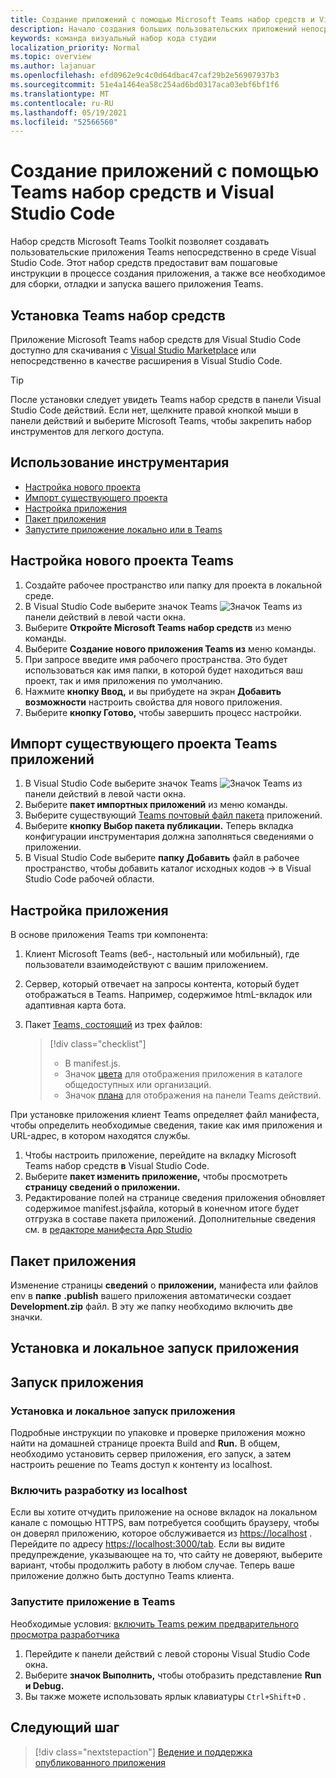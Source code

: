 ```yaml
---
title: Создание приложений с помощью Microsoft Teams набор средств и Visual Studio Code
description: Начало создания больших пользовательских приложений непосредственно Visual Studio Code с Microsoft Teams набор средств
keywords: команда визуальный набор кода студии
localization_priority: Normal
ms.topic: overview
ms.author: lajanuar
ms.openlocfilehash: efd0962e9c4c0d64dbac47caf29b2e56907937b3
ms.sourcegitcommit: 51e4a1464ea58c254ad6bd0317aca03ebf6bf1f6
ms.translationtype: MT
ms.contentlocale: ru-RU
ms.lasthandoff: 05/19/2021
ms.locfileid: "52566560"
---
```

# <a name="build-apps-with-the-teams-toolkit-and-visual-studio-code"></a>Создание приложений с помощью Teams набор средств и Visual Studio Code

Набор средств Microsoft Teams Toolkit позволяет создавать пользовательские приложения Teams непосредственно в среде Visual Studio Code. Этот набор средств предоставит вам пошаговые инструкции в процессе создания приложения, а также все необходимое для сборки, отладки и запуска вашего приложения Teams.

## <a name="installing-the-teams-toolkit"></a>Установка Teams набор средств

Приложение Microsoft Teams набор средств для Visual Studio Code доступно для скачивания с [Visual Studio Marketplace](https://aka.ms/teams-toolkit) или непосредственно в качестве расширения в Visual Studio Code.

> [!TIP]
> После установки следует увидеть Teams набор средств в панели Visual Studio Code действий. Если нет, щелкните правой кнопкой  мыши в панели действий и выберите Microsoft Teams, чтобы закрепить набор инструментов для легкого доступа.

## <a name="using-the-toolkit"></a>Использование инструментария

- [Настройка нового проекта](#set-up-a-new-teams-project)
- [Импорт существующего проекта](#import-an-existing-teams-app-project)
- [Настройка приложения](#configure-your-app)
- [Пакет приложения](#package-your-app)
- [Запустите приложение локально или в Teams](#run-your-app)

## <a name="set-up-a-new-teams-project"></a>Настройка нового проекта Teams

1. Создайте рабочее пространство или папку для проекта в локальной среде.
1. В Visual Studio Code выберите значок Teams ![Значок Teams](../assets/icons/favicon-16x16.png) из панели действий в левой части окна.
1. Выберите **Откройте Microsoft Teams набор средств** из меню команды.
1. Выберите **Создание нового приложения Teams из** меню команды.
1. При запросе введите имя рабочего пространства. Это будет использоваться как имя папки, в которой будет находиться ваш проект, так и имя приложения по умолчанию.
1. Нажмите **кнопку Ввод,** и вы прибудете на экран **Добавить возможности** настроить свойства для нового приложения.
1. Выберите **кнопку Готово,** чтобы завершить процесс настройки.

## <a name="import-an-existing-teams-app-project"></a>Импорт существующего проекта Teams приложений

1. В Visual Studio Code выберите значок Teams ![Значок Teams](../assets/icons/favicon-16x16.png) из панели действий в левой части окна.
1. Выберите **пакет импортных приложений** из меню команды.
1. Выберите существующий [Teams почтовый файл пакета](../concepts/build-and-test/apps-package.md) приложений.
1. Выберите **кнопку Выбор пакета публикации.** Теперь вкладка конфигурации инструментария должна заполняться сведениями о приложении.
1. В Visual Studio Code выберите **папку Добавить** файл в рабочее пространство, чтобы добавить каталог исходных кодов  ->   в Visual Studio Code рабочей области.

## <a name="configure-your-app"></a>Настройка приложения

В основе приложения Teams три компонента:

  1. Клиент Microsoft Teams (веб-, настольный или мобильный), где пользователи взаимодействуют с вашим приложением.
  1. Сервер, который отвечает на запросы контента, который будет отображаться в Teams. Например, содержимое htmL-вкладок или адаптивная карта бота.
  1. Пакет [Teams, состоящий](/concepts/build-and-test/apps-package.md) из трех файлов:

      > [!div class="checklist"]
      >
      > - В manifest.js. 
      > - Значок [цвета](../resources/schema/manifest-schema.md#icons) для отображения приложения в каталоге общедоступных или организаций.
      > - Значок [плана](../resources/schema/manifest-schema.md#icons) для отображения на панели Teams действий.

При установке приложения клиент Teams определяет файл манифеста, чтобы определить необходимые сведения, такие как имя приложения и URL-адрес, в котором находятся службы.

1. Чтобы настроить приложение, перейдите на вкладку Microsoft Teams набор средств **в** Visual Studio Code.
1. Выберите **пакет изменить приложение,** чтобы просмотреть **страницу сведений о приложении.**
1. Редактирование полей на странице сведения приложения обновляет содержимое manifest.jsфайла, который в конечном итоге будет отгрузка в составе пакета приложений. Дополнительные сведения см. в [редакторе манифеста App Studio](https://aka.ms/teams-toolkit-manifest)

## <a name="package-your-app"></a>Пакет приложения

Изменение страницы **сведений** о **приложении,** манифеста или файлов env в **папке** **.publish** вашего приложения автоматически создает **Development.zip** файл. В эту же [](../concepts/build-and-test/apps-package.md#app-icons) папку необходимо включить две значки.

## <a name="install-and-run-your-app-locally"></a>Установка и локальное запуск приложения

## <a name="run-your-app"></a>Запуск приложения

### <a name="install-and-run-your-app-locally"></a>Установка и локальное запуск приложения

Подробные инструкции по упаковке и проверке приложения можно найти на домашней странице проекта Build and **Run.** В общем, необходимо установить сервер приложения, его запуск, а затем настроить решение по Teams доступ к контенту из localhost.

### <a name="enable-development-from-localhost"></a>Включить разработку из localhost

Если вы хотите отчудить приложение на основе вкладок на локальном канале с помощью HTTPS, вам потребуется сообщить браузеру, чтобы он доверял приложению, которое обслуживается из <https://localhost> . Перейдите по адресу <https://localhost:3000/tab>. Если вы видите предупреждение, указывающее на то, что сайту не доверяют, выберите вариант, чтобы продолжить работу в любом случае. Теперь ваше приложение должно быть доступно Teams клиента.

### <a name="run-your-app-in-teams"></a>Запустите приложение в Teams

Необходимые условия: [включить Teams режим предварительного просмотра разработчика](https://aka.ms/teams-toolkit-enable-devpreview)

1. Перейдите к панели действий с левой стороны Visual Studio Code окна.
1. Выберите **значок Выполнить,** чтобы отобразить представление **Run и Debug.**
1. Вы также можете использовать ярлык клавиатуры `Ctrl+Shift+D` .

## <a name="next-step"></a>Следующий шаг

> [!div class="nextstepaction"]
> [Ведение и поддержка опубликованного приложения](../concepts/deploy-and-publish/appsource/post-publish/overview.md)
